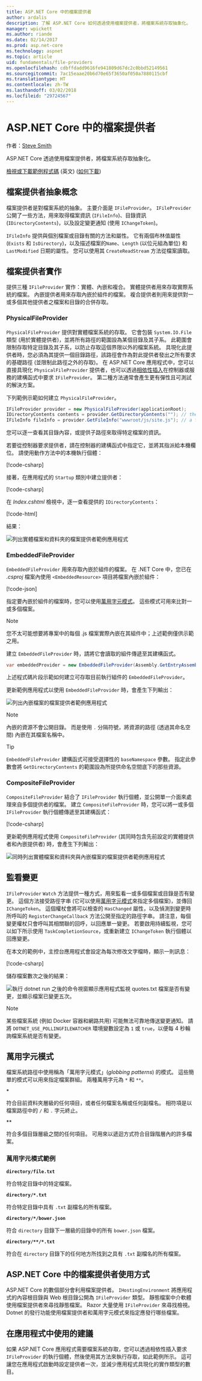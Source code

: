 ```yaml
---
title: ASP.NET Core 中的檔案提供者
author: ardalis
description: 了解 ASP.NET Core 如何透過使用檔案提供者，將檔案系統存取抽象化。
manager: wpickett
ms.author: riande
ms.date: 02/14/2017
ms.prod: asp.net-core
ms.technology: aspnet
ms.topic: article
uid: fundamentals/file-providers
ms.openlocfilehash: cdbffdadd9616fe941809d67dc2c0bbd52149561
ms.sourcegitcommit: 7ac15eaae20b6d70e65f3650af050a7880115cbf
ms.translationtype: HT
ms.contentlocale: zh-TW
ms.lasthandoff: 03/02/2018
ms.locfileid: "29724567"
---
```

# <a name="file-providers-in-aspnet-core"></a>ASP.NET Core 中的檔案提供者

作者：[Steve Smith](https://ardalis.com/)

ASP.NET Core 透過使用檔案提供者，將檔案系統存取抽象化。

[檢視或下載範例程式碼](https://github.com/aspnet/Docs/tree/master/aspnetcore/fundamentals/file-providers/sample) \(英文\) ([如何下載](xref:tutorials/index#how-to-download-a-sample))

## <a name="file-provider-abstractions"></a>檔案提供者抽象概念

檔案提供者是對檔案系統的抽象。 主要介面是 `IFileProvider`。 `IFileProvider` 公開了一些方法，用來取得檔案資訊 (`IFileInfo`)、目錄資訊 (`IDirectoryContents`)，以及設定變更通知 (使用 `IChangeToken`)。

`IFileInfo` 提供與個別檔案或目錄有關的方法和屬性。 它有兩個布林值屬性 (`Exists` 和 `IsDirectory`)，以及描述檔案的`Name`、`Length` (以位元組為單位) 和 `LastModified` 日期的屬性。 您可以使用其 `CreateReadStream` 方法從檔案讀取。

## <a name="file-provider-implementations"></a>檔案提供者實作

提供三種 `IFileProvider` 實作：實體、內嵌和複合。 實體提供者用來存取實際系統的檔案。 內嵌提供者用來存取內嵌於組件的檔案。 複合提供者則用來提供對一或多個其他提供者之檔案和目錄的合併存取。

### <a name="physicalfileprovider"></a>PhysicalFileProvider

`PhysicalFileProvider` 提供對實體檔案系統的存取。 它會包裝 `System.IO.File` 類型 (用於實體提供者)，並將所有路徑的範圍設為某個目錄及其子系。 此範圍會限制存取特定目錄及其子系，以防止存取這個界限以外的檔案系統。 具現化此提供者時，您必須為其提供一個目錄路徑，該路徑會作為對此提供者發出之所有要求的基礎路徑 (並限制此路徑之外的存取)。 在 ASP.NET Core 應用程式中，您可以直接具現化 `PhysicalFileProvider` 提供者，也可以透過[相依性插入](dependency-injection.md)在控制器或服務的建構函式中要求 `IFileProvider`。 第二種方法通常會產生更有彈性且可測試的解決方案。

下列範例示範如何建立 `PhysicalFileProvider`。


```csharp
IFileProvider provider = new PhysicalFileProvider(applicationRoot);
IDirectoryContents contents = provider.GetDirectoryContents(""); // the applicationRoot contents
IFileInfo fileInfo = provider.GetFileInfo("wwwroot/js/site.js"); // a file under applicationRoot
```

您可以逐一查看其目錄內容，或提供子路徑來取得特定檔案的資訊。

若要從控制器要求提供者，請在控制器的建構函式中指定它，並將其指派給本機欄位。 請使用動作方法中的本機執行個體：

[!code-csharp[](file-providers/sample/src/FileProviderSample/Controllers/HomeController.cs?highlight=5,7,12&range=6-19)]

接著，在應用程式的 `Startup` 類別中建立提供者：

[!code-csharp[](file-providers/sample/src/FileProviderSample/Startup.cs?highlight=35,40&range=1-43)]

在 *Index.cshtml* 檢視中，逐一查看提供的 `IDirectoryContents`：

[!code-html[](file-providers/sample/src/FileProviderSample/Views/Home/Index.cshtml?highlight=2,7,9,11,15)]

結果：

![列出實體檔案和資料夾的檔案提供者範例應用程式](file-providers/_static/physical-directory-listing.png)

### <a name="embeddedfileprovider"></a>EmbeddedFileProvider

`EmbeddedFileProvider` 用來存取內嵌於組件的檔案。 在 .NET Core 中，您已在 *.csproj* 檔案內使用 `<EmbeddedResource>` 項目將檔案內嵌於組件：

[!code-json[](file-providers/sample/src/FileProviderSample/FileProviderSample.csproj?range=13-18)]

指定要內嵌於組件的檔案時，您可以使用[萬用字元模式](#globbing-patterns)。 這些模式可用來比對一或多個檔案。

> [!NOTE]
> 您不太可能想要將專案中的每個 .js 檔案實際內嵌在其組件中；上述範例僅供示範之用。

建立 `EmbeddedFileProvider` 時，請將它會讀取的組件傳遞至其建構函式。

```csharp
var embeddedProvider = new EmbeddedFileProvider(Assembly.GetEntryAssembly());
```

上述程式碼片段示範如何建立可存取目前執行組件的 `EmbeddedFileProvider`。

更新範例應用程式以使用 `EmbeddedFileProvider` 時，會產生下列輸出：

![列出內嵌檔案的檔案提供者範例應用程式](file-providers/_static/embedded-directory-listing.png)

> [!NOTE]
> 內嵌的資源不會公開目錄。 而是使用 `.` 分隔符號，將資源的路徑 (透過其命名空間) 內嵌在其檔案名稱中。

> [!TIP]
> `EmbeddedFileProvider` 建構函式可接受選擇性的 `baseNamespace` 參數。 指定此參數會將 `GetDirectoryContents` 的範圍設為所提供命名空間底下的那些資源。

### <a name="compositefileprovider"></a>CompositeFileProvider

`CompositeFileProvider` 結合了 `IFileProvider` 執行個體，並公開單一介面來處理來自多個提供者的檔案。 建立 `CompositeFileProvider` 時，您可以將一或多個 `IFileProvider` 執行個體傳遞至其建構函式：

[!code-csharp[](file-providers/sample/src/FileProviderSample/Startup.cs?highlight=3&range=35-37)]

更新範例應用程式使用 `CompositeFileProvider` (其同時包含先前設定的實體提供者和內嵌提供者) 時，會產生下列輸出：

![同時列出實體檔案和資料夾與內嵌檔案的檔案提供者範例應用程式](file-providers/_static/composite-directory-listing.png)

## <a name="watching-for-changes"></a>監看變更

`IFileProvider` `Watch` 方法提供一種方式，用來監看一或多個檔案或目錄是否有變更。 這個方法接受路徑字串 (它可以使用[萬用字元模式](#globbing-patterns)來指定多個檔案)，並傳回 `IChangeToken`。 這個權杖會將可以檢查的 `HasChanged` 屬性，以及偵測到變更時所呼叫的 `RegisterChangeCallback` 方法公開至指定的路徑字串。 請注意，每個變更權杖只會呼叫其相關聯的回呼，以回應單一變更。 若要啟用持續監視，您可以如下所示使用 `TaskCompletionSource`，或重新建立 `IChangeToken` 執行個體以回應變更。

在本文的範例中，主控台應用程式會設定為每次修改文字檔時，顯示一則訊息：

[!code-csharp[](file-providers/sample/src/WatchConsole/Program.cs?name=snippet1&highlight=1-2,16,19-20)]

儲存檔案數次之後的結果：

![執行 dotnet run 之後的命令視窗顯示應用程式監視 quotes.txt 檔案是否有變更，並顯示檔案已變更五次。](file-providers/_static/watch-console.png)

> [!NOTE]
> 某些檔案系統 (例如 Docker 容器和網路共用) 可能無法可靠地傳送變更通知。 請將 `DOTNET_USE_POLLINGFILEWATCHER` 環境變數設定為 `1` 或 `true`，以便每 4 秒輪詢檔案系統是否有變更。

## <a name="globbing-patterns"></a>萬用字元模式

檔案系統路徑中使用稱為「萬用字元模式」(*globbing patterns*) 的模式。 這些簡單的模式可以用來指定檔案群組。 兩種萬用字元為 `*` 和 `**`。

**`*`**

   符合目前資料夾層級的任何項目，或者任何檔案名稱或任何副檔名。 相符項是以檔案路徑中的 `/` 和 `.` 字元終止。

<strong><code>**</code></strong>

   符合多個目錄層級之間的任何項目。 可用來以遞迴方式符合目錄階層內的許多檔案。

### <a name="globbing-pattern-examples"></a>萬用字元模式範例

**`directory/file.txt`**

   符合特定目錄中的特定檔案。

**<code>directory/*.txt</code>**

   符合特定目錄中具有 `.txt` 副檔名的所有檔案。

**`directory/*/bower.json`**

   符合 `directory` 目錄下一層級的目錄中的所有 `bower.json` 檔案。

**<code>directory/&#42;&#42;/&#42;.txt</code>**

   符合在 `directory` 目錄下的任何地方所找到之具有 `.txt` 副檔名的所有檔案。

## <a name="file-provider-usage-in-aspnet-core"></a>ASP.NET Core 中的檔案提供者使用方式

ASP.NET Core 的數個部分會利用檔案提供者。 `IHostingEnvironment` 將應用程式的內容根目錄與 Web 根目錄公開為 `IFileProvider` 類型。 靜態檔案中介軟體使用檔案提供者來尋找靜態檔案。 Razor 大量使用 `IFileProvider` 來尋找檢視。 Dotnet 的發行功能使用檔案提供者和萬用字元模式來指定應發行哪些檔案。

## <a name="recommendations-for-use-in-apps"></a>在應用程式中使用的建議

如果 ASP.NET Core 應用程式需要檔案系統存取，您可以透過相依性插入要求 `IFileProvider` 的執行個體，然後使用其方法來執行存取，如此範例所示。 這可讓您在應用程式啟動時設定提供者一次，並減少應用程式具現化的實作類型的數目。
